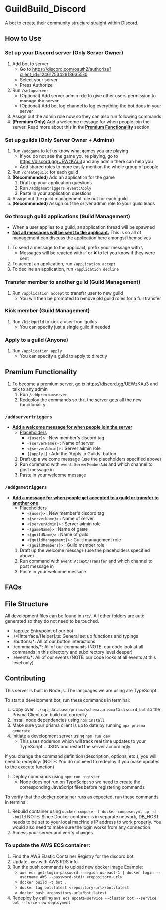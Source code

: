 # GuildBuild_Discord
A bot to create their community structure straight within Discord.

## How to Use
### Set up your Discord server (Only Server Owner)
1. Add bot to server
   - Go to https://discord.com/oauth2/authorize?client_id=1246175342918635530
   - Select your server
   - Press Authorize
2. Run `/setupserver`
   - (Optional) Add server admin role to give other users permission to manage the server
   - (Optional) Add bot log channel to log everything the bot does in your server
3. Assign out the admin role now so they can also run following commands
4. **(Premium Only)** Add a welcome message for when people join the server. Read more about this in the **<u>Premium Functionality</u>** section

### Set up guilds (Only Server Owner + Admins)
1. Run `/addgame` to let us know what games you are playing
   - If you do not see the game you're playing, go to https://discord.gg/UEWzKAu3 and any admin there can help you
   - Add shared roles to more easily mention the whole group of people
2. Run `/createguild` for each guild
3. **(Recommended)** Add an application for the game
   1. Draft up your application questions
   2. Run `/addgametriggers event:Apply`
   3. Paste in your application questions
4. Assign out the guild management role out for each guild
5. **(Recommended)** Assign out the server admin role to your guild leads

### Go through guild applications (Guild Management)
- When a user applies to a guild, an application thread will be spawned
- **<u>Not all messages will be sent to the applicant.</u>** This is so all of management can discuss the application here amongst themselves
1. To send a message to the applicant, prefix your message with `\`
   - Messages will be reacted with ✅ or ❌ to let you know if they were sent
2. To accept an application, run `/application accept`
3. To decline an application, run `/application decline`

### Transfer member to another guild (Guild Management)
1. Run `/application accept` to transfer user to new guild
   - You will then be prompted to remove old guild roles for a full transfer

### Kick member (Guild Management)
1. Run `/kickguild` to kick a user from guilds
   - You can specify just a single guild if needed

### Apply to a guild (Anyone)
1. Run `/application apply`
   - You can specify a guild to apply to directly

## Premium Functionality
1. To become a premium server, go to https://discord.gg/UEWzKAu3 and talk to any admin
   1. Run `/addpremiumserver`
   2. Redeploy the commands so that the server gets all the new functionality

### `/addservertriggers`

- **<u>Add a welcome message for when people join the server</u>**
   - <u>Placeholders</u>
      - `<{user}>` : New member's discord tag
      - `<{serverName}>` : Name of server
      - `<{serverAdmin}>` : Server admin role
      - `[|apply|]` : Add the 'Apply to Guilds' button
   1. Draft up a welcome message (use the placeholders specified above)
   2. Run command with `event:ServerMemberAdd` and which channel to post message in
   3. Paste in your welcome message

### `/addgametriggers`
- **<u>Add a message for when people get accepted to a guild or transfer to another one</u>**
   - <u>Placeholders</u>
      - `<{user}>` : New member's discord tag
      - `<{serverName}>` : Name of server
      - `<{serverAdmin}>` : Server admin role
      - `<{gameName}>` : Name of game
      - `<{guildName}>` : Name of guild
      - `<{guildManagement}>` : Guild management role
      - `<{guildMembers}>` : Guild member role
   1. Draft up the welcome message (use the placeholders specified above)
   2. Run command with `event:Accept/Transfer` and which channel to post message in
   3. Paste in your welcome message

## FAQs


## File Structure
All development files can be found in `src/`. All other folders are auto generated so they do not need to be touched.

- ./app.ts: Entrypoint of our bot
- ./*[Interface/Helper].ts: General set up functions and typings
- ./buttons/*: All of our button interactions
- ./commands/*: All of our commands (NOTE: our code look at all commands in this directory and subdirectory level deeper)
- ./events/*: All of our events (NOTE: our code looks at all events at this level only)

## Contributing
This server is built in Node.js.
The languages we are using are TypeScript.

To start a development bot, run these commands in terminal:
1. Copy over `../sql_database/prisma/schema.prisma` to `discord_bot` so the Prisma Client can build out correctly
2. Install node dependencies using `npm install`
3. Make sure your prisma client is up to date by running `npx prisma generate`.
4. Initiate a development server using `npm run dev`
   - This uses nodemon which will track real time updates to your TypeScript + JSON and restart the server accordingly. 

If you change the command definition (description, options, etc.), you will need to redeploy:
(NOTE: You do not need to redeploy if you make updates to the execute function)
1. Deploy commands using `npm run register`
   - Node does not run on TypeScript so we need to create the corresponding JavaScript files before registering commands

To verify that the docker container runs as expected, run these commands in terminal:
1. Rebuild container using `docker-compose -f docker-compose.yml up -d --build`
   NOTE: Since Docker container is in separate network, DB_HOST needs to be set to your local machine's IP address to work properly. You would also need to make sure the login works from any connection.
2. Access your server and verify changes

### To update the AWS ECS container:
1. Find the AWS Elastic Container Registry for the discord bot.
2. Update `.env` with AWS RDS info.
3. Run the push commands to upload new docker image
   Example:
   - `aws ecr get-login-password --region us-east-1 | docker login --username AWS --password-stdin <repository-url>`
   - `docker build -t bot .`
   - `docker tag bot:latest <repository-url>/bot:latest`
   - `docker push <repository-url>/bot:latest`
4. Redeploy by calling `aws ecs update-service --cluster bot --service bot --force-new-deployment`